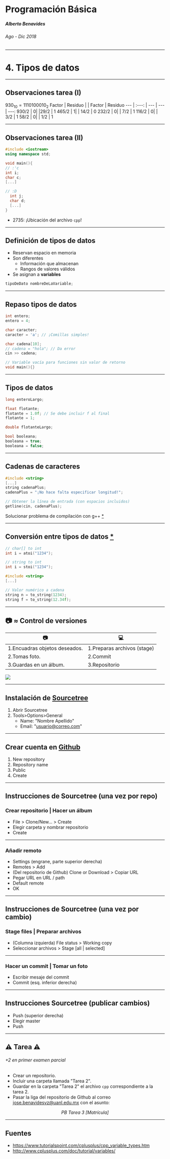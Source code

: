 <!-- $theme: default -->

Programación Básica
===

##### Alberto Benavides
###### Ago - Dic 2018

<!-- footer: Universidad Autónoma de Nuevo León | Facultad de Ciencias Físico Matemáticas | Multimedia y Animación Digital -->

---

# 4. Tipos de datos

---

## Observaciones tarea (I)

$930_{10} = 1110100010_{2}$
Factor | Residuo | | Factor | Residuo
--- | :---: | --- | --- | ---:
$930 / 2$ | 0| |$29 / 2$ | 1
$465 / 2$ | 1| | $14 / 2$ | 0
$232 /2$ | 0| | $7 / 2$ | 1
$116 / 2$ | 0| | $3 / 2$ | 1
$58 / 2$ | 0| | $1 / 2$ | 1

---

## Observaciones tarea (II)

```cpp
#include <iostream>
using namespace std;

void main(){
// :'c
int i;
char c;
[...]

// :D
  int j;
  char d;
  [...]
}
```

* 2735: ¡Ubicación del archivo `cpp`!

---

## Definición de tipos de datos

* Reservan espacio en memoria
* Son diferentes
	* Información que almacenan
	* Rangos de valores válidos
* Se asignan a **variables**

```cpp
tipoDeDato nombreDeLaVariable;
```

---

## Repaso tipos de datos

```cpp
int entero;
entero = 4;

char caracter;
caracter = 'a'; // ¡Comillas simples!

char cadena[10];
// cadena = "hola"; // Da error
cin >> cadena;

// Variable vacía para funciones sin valor de retorno
void main(){}
```

---

## Tipos de datos

```cpp
long enteroLargo;

float flotante;
flotante = 1.0f; // Se debe incluir f al final
flotante = 1; 

double flotanteLargo;

bool booleana;
booleana = true;
booleana = false;
```

---

## Cadenas de caracteres

```cpp
#include <string>
[...]
string cadenaPlus;
cadenaPlus = "¡No hace falta especificar longitud!";

// Obtener la línea de entrada (con espacios incluidos)
getline(cin, cadenaPlus); 
```
Solucionar problema de compilación con g++ [ * ](https://stackoverflow.com/questions/42645527/c-mingw-linker-error-znst7-cxx1112basic-stringlcst11char-traitslcesalcee10-m)

---

## Conversión entre tipos de datos [ * ](https://stackoverflow.com/questions/5590381/easiest-way-to-convert-int-to-string-in-c)

```cpp
// char[] to int
int i = atoi("1234");

// string to int
int i = stoi("1234");
```

```cpp
#include <string>
[...]

// Valor numérico a cadena
string n = to_string(1234);
string f = to_string(12.34f);
```

---

## :camera: $\approx$ Control de versiones 

:camera: | :computer:
---|---
1.Encuadras objetos deseados. | 1.Preparas archivos (stage)
2.Tomas foto. | 2.Commit
3.Guardas en un álbum. | 3.Repositorio

![](img/line.svg)

---

## Instalación de [Sourcetree](https://www.sourcetreeapp.com/)

1. Abrir Sourcetree
2. Tools>Options>General
	* Name: "Nombre Apellido"
	* Email: "usuario@correo.com"

<hr>

## Crear cuenta en [Github](https://github.com/)
1. New repository
2. Repository name
3. Public
4. Create

---

## Instrucciones de Sourcetree (una vez por repo)

### Crear repositorio | Hacer un álbum

* File > Clone/New... > Create
* Elegir carpeta y nombrar repositorio
* Create

<hr>

### Añadir remoto
* Settings (engrane, parte superior derecha)
* Remotes > Add
* (Del repositorio de Github)  Clone or Download > Copiar URL
* Pegar URL en URL / path
* Default remote
* OK

---

## Instrucciones de Sourcetree (una vez por cambio)

### Stage files | Preparar archivos
* (Columna izquierda) File status > Working copy
* Seleccionar archivos > Stage [all | selected]

<hr>

### Hacer un commit | Tomar un foto
* Escribir mesaje del commit
* Commit (esq. inferior derecha)

---

## Instrucciones Sourcetree (publicar cambios)
* Push (superior derecha)
* Elegir master
* Push

---

## :warning: Tarea :warning:
###### +2 en primer examen parcial

* Crear un repositorio.
* Incluir una carpeta llamada "Tarea 2".
* Guardar en la carpeta "Tarea 2" el archivo `cpp` correspondiente a la tarea 2.
* Pasar la liga del repositorio de Github al correo jose.benavidesvz@uanl.edu.mx con el asunto:

<center><i>PB Tarea 3 [Matrícula]</i></center>

---

## Fuentes

* https://www.tutorialspoint.com/cplusplus/cpp_variable_types.htm
* http://www.cplusplus.com/doc/tutorial/variables/